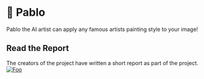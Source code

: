 # 🎨 Pablo
Pablo the AI artist can apply any famous artists painting style to your image! 

## Read the Report
The creators of the project have written a short report as part of the project.
[![Foo](./pablo_app/static/documents/Pablo_Report_Fehr_Maag.png)](./pablo_app/static/documents/Pablo_Report_Fehr_Maag.pdf)
